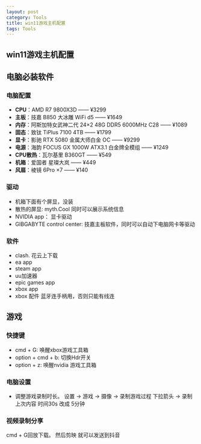 ```yaml
---
layout: post
category: Tools
title: win11游戏主机配置
tags: Tools
---
```


## win11游戏主机配置



## 电脑必装软件

### 电脑配置

- **CPU**：AMD R7 9800X3D —— ¥3299  
- **主板**：技嘉 B850 大冰雕 WiFi d5 —— ¥1649  
- **内存**：阿斯加特女武神二代 24×2 48G DDR5 6000MHz C28 —— ¥1089  
- **固态**：致钛 TiPlus 7100 4TB —— ¥1799  
- **显卡**：影驰 RTX 5080 金属大师白金 OC —— ¥9299  
- **电源**：海韵 FOCUS GX 1000W ATX3.1 白金牌全模组 —— ¥1249  
- **CPU散热**：瓦尔基里 B360GT —— ¥549  
- **机箱**：爱国者 星璨大岚 —— ¥449  
- **风扇**：棱镜 6Pro ×7 —— ¥140  

### 驱动

- 机箱下面有个屏显，没装
- 散热的屏显: myth.Cool 同时可以展示系统信息
- NVIDIA app： 显卡驱动
- GIBGABYTE control center: 技嘉主板软件，同时可以自动下电脑网卡等驱动

### 软件

- clash. 花云上下载
- ea app
- steam app
- uu加速器
- epic games app
- xbox app
- xbox 配件 蓝牙连手柄用，否则只能有线连

## 游戏

### 快捷键

- cmd + G: 唤醒xbox游戏工具箱
- option + cmd + b: 切换Hdr开关
- option + z: 唤醒nvidia 游戏工具箱

### 电脑设置

- 调整游戏录制时长。 设置 -> 游戏 -> 摄像 -> 录制游戏过程 下拉箭头 -> 录制上次内容 时间30s 改成 5分钟

### 视频录制分享

cmd + G回放下载。 然后剪映 就可以发送到抖音

